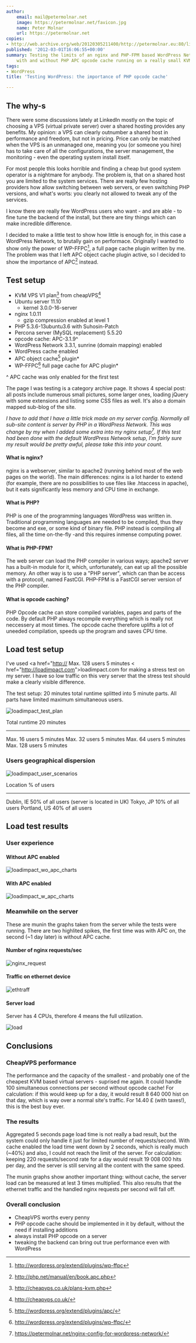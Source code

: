 ```yaml
---
author:
    email: mail@petermolnar.net
    image: https://petermolnar.net/favicon.jpg
    name: Peter Molnar
    url: https://petermolnar.net
copies:
- http://web.archive.org/web/20120305211400/http://petermolnar.eu:80/linux-tech-coding/testing-wordpress-the-importance-of-php-opcode-cache
published: '2012-03-01T16:06:55+00:00'
summary: Testing the limits of an nginx and PHP-FPM based WordPress Network
    with and without PHP APC opcode cache running on a really small KVM VPS.
tags:
- WordPress
title: 'Testing WordPress: the importance of PHP opcode cache'

---
```


## The why-s

There were some discussions lately at LinkedIn mostly on the topic of
choosing a VPS (virtual private server) over a shared hosting provides
any benefits. My opinion: a VPS can clearly outnumber a shared host in
performance and freedom, but not in pricing. Price can only be matched
when the VPS is an unmanaged one, meaning you (or someone you hire) has
to take care of all the configurations, the server management, the
monitoring - even the operating system install itself.

For most people this looks horrible and finding a cheap but good system
operator is a nightmare for anybody. The problem is, that on a shared
host you are limited to the system services. There are really few
hosting providers how allow switching between web servers, or even
switching PHP versions, and what's worts: you clearly not allowed to
tweak any of the services.

I know there are really few WordPress users who want - and are able - to
fine tune the backend of the install, but there are tiny things which
can make incredible difference.

I decided to make a little test to show how little is enough for, in
this case a WordPress Network, to brutally gain on performace.
Originally I wanted to show only the power of WP-FFPC[^1], a full page
cache plugin written by me. The problem was that I left APC object cache
plugin active, so I decided to show the importance of APC[^2] instead.

## Test setup

-   KVM VPS V1 plan[^3] from cheapVPS[^4]
-   Ubuntu server 11.10
    -   kernel 3.0.0-16-server
-   nginx 1.0.11
    -   gzip compression enabled at level 1
-   PHP 5.3.6-13ubuntu3.6 with Suhosin-Patch
-   Percona server (MySQL replacement) 5.5.20
-   opcode cache: APC-3.1.9\^
-   WordPress Network 3.3.1, sunrine (domain mapping) enabled
-   WordPress cache enabled
-   APC object cache[^5] plugin\*
-   WP-FFPC[^6] full page cache for APC plugin\*

\^ APC cache was only enabled for the first test

The page I was testing is a category archive page. It shows 4 special
post: all posts include numerous small pictures, some larger ones,
loading jQuery with some extensions and listing some CSS files as well.
It's also a domain mapped sub-blog of the site.

*I have to add that I have a little trick made on my server config.
Normally all sub-site content is server by PHP in a WordPress Network.
This was change by my when I added some extra into my nginx setup[^7].
If this test had been done with the default WordPress Network setup, I'm
fairly sure my result would be pretty awful, please take this into your
count.*

#### What is nginx?

nginx is a webserver, similar to apache2 (running behind most of the web
pages on the world). The main differences: nginx is a lot harder to
extend (for example, there are no possibilities to use files like
.htaccess in apache), but it eats significantly less memory and CPU time
in exchange.

#### What is PHP?

PHP is one of the programming languages WordPress was written in.
Traditional programming languages are needed to be compiled, thus they
become and exe, or some kind of binary file. PHP instead is compiling
all files, all the time on-the-fly -and this requires inmense computing
power.

#### What is PHP-FPM?

The web server can load the PHP compiler in various ways; apache2 server
has a built-in module for it, which, unfortunately, can eat up all the
possible memory. An other way is to use a "PHP server", which can than
be access with a protocoll, named FastCGI. PHP-FPM is a FastCGI server
version of the PHP compiler.

#### What is opcode caching?

PHP Opcode cache can store compiled variables, pages and parts of the
code. By default PHP always recompile everything which is really not
neccessery at most times. The opcode cache therefore uplifts a lot of
uneeded compilation, speeds up the program and saves CPU time.

## Load test setup

I've used \<a href="<http://><tr> <th>Max. 128 users</th> <td>5
minutes</td> \< href="<http://loadimpact.com>"\>loadimpact.com</a> for
making a stress test on my server. I have so low traffic on this very
server that the stress test should make a clearly visible difference.

The test setup: 20 minutes total runtime splitted into 5 minute parts.
All parts have limited maximum simultaneous users.

![loadimpact\_test\_plan](loadimpact_test_plan.png)

  Total runtime    20 minutes
  ---------------- ------------
  Max. 16 users    5 minutes
  Max. 32 users    5 minutes
  Max. 64 users    5 minutes
  Max. 128 users   5 minutes

### Users geographical dispersion

![loadimpact\_user\_scenarios](loadimpact_user_scenarios.png)

  Location       \% of users
  -------------- --------------------------------------------
  Dublin, IE     50% of all users (server is located in UK)
  Tokyo, JP      10% of all users
  Portland, US   40% of all users

## Load test results

### User experience

#### Without APC enabled

![loadimpact\_wo\_apc\_charts](loadimpact_wo_apc_charts.png)

#### With APC enabled

![loadimpact\_w\_apc\_charts](loadimpact_w_apc_charts.png)

### Meanwhile on the server

These are munin the graphs taken from the server while the tests were
running. There are two highlited spikes, the first time was with APC on,
the second (\~1 day later) is without APC cache.

#### Number of nginx requests/sec

![nginx\_request](loadimpact_nginx_request.png)

#### Traffic on ethernet device

![ethtraff](loadimpact_ethtraff.png)

#### Server load

Server has 4 CPUs, therefore 4 means the full utilization.

![load](loadimpact_load.png)

## Conclusions

### CheapVPS performance

The performance and the capacity of the smallest - and probably one of
the cheapest KVM based virtual servers - suprised me again. It could
handle 100 simultaneous connections per second without opcode cache! For
calculation: if this would keep up for a day, it would result 8 640 000
hist on that day, which is way over a normal site's traffic. For 14.40 £
(with taxes!), this is the best buy ever.

### The results

Aggregated 5 seconds page load time is not really a bad result, but the
system could only handle it just for limited number of requests/second.
With cache enabled the load time went down by 2 seconds, which is really
much (\~40%) and also, I could not reach the limit of the server. For
calculation: keeping 220 requests/second rate for a day would result 19
008 000 hits per day, and the server is still serving all the content
with the same speed.

The munin graphs show another important thing: without cache, the server
load can be measured at lest 3 times multiplied. This also results that
the ethernet traffic and the handled nginx requests per second will fall
off.

### Overall conclusion

-   CheapVPS worths every penny
-   PHP opcode cache should be implemented in it by default, without the
    need if installing additions
-   always install PHP opcode on a server
-   tweaking the backend can bring out true performance even with
    WordPress

[^1]: <http://wordpress.org/extend/plugins/wp-ffpc>

[^2]: <http://php.net/manual/en/book.apc.php>

[^3]: <http://cheapvps.co.uk/plans-kvm.php>

[^4]: <http://cheapvps.co.uk/>

[^5]: <http://wordpress.org/extend/plugins/apc/>

[^6]: <http://wordpress.org/extend/plugins/wp-ffpc/>

[^7]: <https://petermolnar.net/nginx-config-for-wordpress-network/>